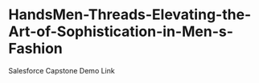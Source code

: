 # HandsMen-Threads-Elevating-the-Art-of-Sophistication-in-Men-s-Fashion
Salesforce Capstone Demo Link
